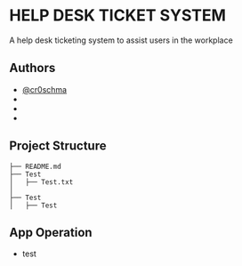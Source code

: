 # HELP DESK TICKET SYSTEM

A help desk ticketing system to assist users in the workplace

## Authors

- [@cr0schma](https://github.com/cr0schma)
- 
- 
-

## Project Structure

```shell
├── README.md
├── Test
│   ├── Test.txt
│
├── Test
│   ├── Test
```

## App Operation

* test